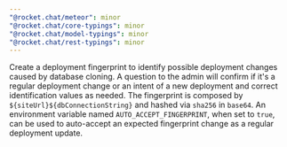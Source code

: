 ```yaml
---
"@rocket.chat/meteor": minor
"@rocket.chat/core-typings": minor
"@rocket.chat/model-typings": minor
"@rocket.chat/rest-typings": minor
---
```


Create a deployment fingerprint to identify possible deployment changes caused by database cloning. A question to the admin will confirm if it's a regular deployment change or an intent of a new deployment and correct identification values as needed.
The fingerprint is composed by `${siteUrl}${dbConnectionString}` and hashed via `sha256` in `base64`.
An environment variable named `AUTO_ACCEPT_FINGERPRINT`, when set to `true`, can be used to auto-accept an expected fingerprint change as a regular deployment update.
